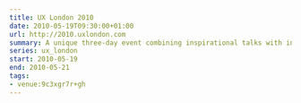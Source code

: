 ```yaml
---
title: UX London 2010
date: 2010-05-19T09:30:00+01:00
url: http://2010.uxlondon.com
summary: A unique three-day event combining inspirational talks with in-depth workshops presented by some of the industry’s biggest names.
series: ux_london
start: 2010-05-19
end: 2010-05-21
tags:
- venue:9c3xgr7r+gh
---
```

